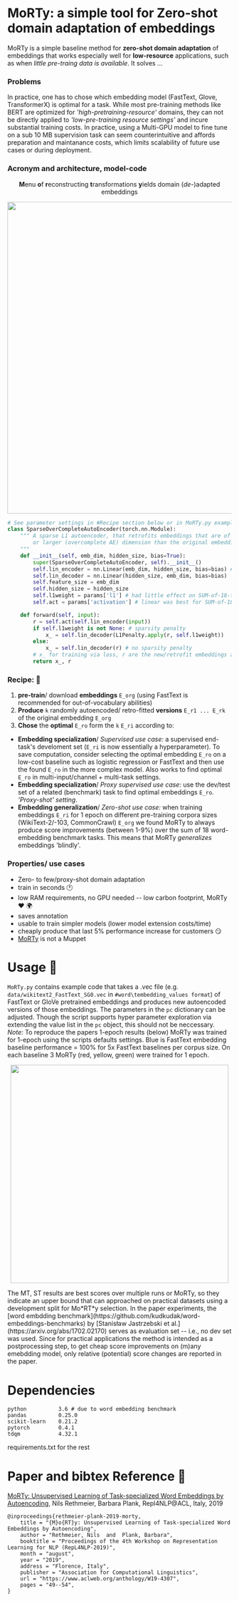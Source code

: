 # MoRTy: a simple tool for Zero-shot domain adaptation of embeddings
MoRTy is a simple baseline method for **zero-shot domain adaptation** of embeddings that works especially well for **low-resource** applications, such as when *little pre-traing data is available*. It solves ...

### Problems
In practice, one has to chose which embedding model (FastText, Glove, TransformerX) is optimal for a task. While most pre-training methods like BERT are optimized for *'high-pretraining-resource'* domains, they can not be directly applied to *'low-pre-training resource settings'* and incure substantial training costs. In practice, using a Multi-GPU model to fine tune on a sub 10 MB supervision task can seem counterintuitive and affords preparation and maintanance costs, which limits scalability of future use cases or during deployment.  

### Acronym and architecture, model-code
<p align="center">
<b>M</b>enu <b>o</b>f <b>r</b>econstructing <b>t</b>ransformations <b>y</b>ields domain (<i>de-</i>)adapted embeddings
  </p>
<p align="center">
  <img src="morty.png" width="700">
</p>

``` python
# See parameter settings in #Recipe section below or in MoRTy.py example (pc=OrderedDict ...)
class SparseOverCompleteAutoEncoder(torch.nn.Module):
    """ A sparse L1 autoencoder, that retrofits embeddings that are of the same (complete AE)
        or larger (overcomplete AE) dimension than the original embeddings.
    """
    def __init__(self, emb_dim, hidden_size, bias=True):
        super(SparseOverCompleteAutoEncoder, self).__init__()
        self.lin_encoder = nn.Linear(emb_dim, hidden_size, bias=bias) # no bias works too
        self.lin_decoder = nn.Linear(hidden_size, emb_dim, bias=bias)
        self.feature_size = emb_dim
        self.hidden_size = hidden_size
        self.l1weight = params['l1'] # had little effect on SUM-of-18-tasks performance
        self.act = params['activation'] # linear was best for SUM-of-18-tasks score

    def forward(self, input):
        r = self.act(self.lin_encoder(input))
        if self.l1weight is not None: # sparsity penalty
            x_ = self.lin_decoder(L1Penalty.apply(r, self.l1weight))
        else:
            x_ = self.lin_decoder(r) # no sparsity penalty
        # x_ for training via loss, r are the new/retrofit embeddings after training (1-epoch)
        return x_, r  
```

### Recipe: :stew:
1. **pre-train**/ download **embeddings** `E_org` (using FastText is recommended for out-of-vocabulary abilities)
2. **Produce** `k` randomly autoencoded/ retro-fitted **versions** `E_r1 ... E_rk` of the original embedding `E_org`
3. **Chose** the **optimal** `E_ro` form the `k` `E_ri` according to:
+ **Embedding specialization**/ *Supervised use case:* a supervised end-task's develoment set (`E_ri` is now essentially a hyperparameter). To save computation, consider selecting the optimal embedding `E_ro` on a low-cost baseline such as logistic regression or FastText and then use the found `E_ro` in the more complex model. Also works to find optimal `E_ro` in multi-input/channel + multi-task settings.
+ **Embedding specialization**/ *Proxy supervised use case:* use the dev/test set of a related (benchmark) task to find optimal embeddings `E_ro`. *'Proxy-shot' setting*.
+ **Embedding generalization**/ *Zero-shot use case:* when training embeddings `E_ri` for 1 epoch on different pre-training corpora sizes (WikiText-2/-103, CommonCrawl) `E_org` we found MoRTy to always produce score improvements (between 1-9%) over the sum of 18 word-embedding benchmark tasks. This means that MoRTy *generalizes* embeddings 'blindly'.

### Properties/ use cases
+ Zero- to few/proxy-shot domain adaptation
+ train in seconds :clock1:
+ low RAM requirements, no GPU needed -- low carbon footprint, MoRTy :hearts: :earth_africa:
+ saves annotation 
+ usable to train simpler models (lower model extension costs/time)
+ cheaply produce that last 5% performance increase for customers :smirk:
+ [MoRTy](https://en.wikipedia.org/wiki/Morty_Smith) is not a Muppet

# Usage :wrench:
`MoRTy.py` contains example code that takes a .vec file (e.g. `data/wikitext2_FastText_SG0.vec` in `#word\tembedding_values format`) of FastText or GloVe pretrained embeddings and produces new autoencoded versions of those embeddings. The parameters in the `pc` dictionary can be adjusted. Though the script supports hyper parameter exploration via extending the value list in the `pc` object, this should not be neccessary. </br>
*Note:* To reproduce the papers 1-epoch results (below) MoRTy was trained for 1-epoch using the scripts defaults settings. Blue is FastText embedding baseline performance = 100% for 5x FastText baselines per corpus size. On each baseline 3 MoRTy (red, yellow, green) were trained for 1 epoch. 
<p align="center">
  <img src="1epoch.png" width="490">
</p>
The MT, ST results are best scores over multiple runs or MoRTy, so they indicate an upper bound that can approached on practical datasets using a development split for Mo*RT*y selection. In the paper experiments, the [word embdding benchmark](https://github.com/kudkudak/word-embeddings-benchmarks) by [Stanisław Jastrzebski et al.](https://arxiv.org/abs/1702.02170) serves as evaluation set -- i.e., no dev set was used. Since for practical applications the method is intended as a postprocessing step, to get cheap score improvements on (m)any emebdding model, only relative (potential) score changes are reported in the paper. 
 
# Dependencies
```
python          3.6 # due to word embedding benchmark
pandas          0.25.0
scikit-learn    0.21.2
pytorch         0.4.1
tdqm            4.32.1
```
requirements.txt for the rest

# Paper and bibtex Reference :scroll:
[MoRTy: Unsupervised Learning of Task-specialized Word Embeddings
by Autoencoding](https://www.aclweb.org/anthology/W19-4307), Nils Rethmeier, Barbara Plank, Repl4NLP@ACL, Italy, 2019 
```
@inproceedings{rethmeier-plank-2019-morty,
    title = "{M}o{RT}y: Unsupervised Learning of Task-specialized Word Embeddings by Autoencoding",
    author = "Rethmeier, Nils  and  Plank, Barbara",
    booktitle = "Proceedings of the 4th Workshop on Representation Learning for NLP (RepL4NLP-2019)",
    month = "august",
    year = "2019",
    address = "Florence, Italy",
    publisher = "Association for Computational Linguistics",
    url = "https://www.aclweb.org/anthology/W19-4307",
    pages = "49--54",
}
```
